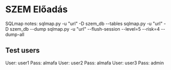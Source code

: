 SZEM Előadás
============

SQLmap notes:
sqlmap.py -u "url" -D szem_db --tables
sqlmap.py -u "url" -D szem_db --dump
sqlmap.py -u "url" --flush-session --level=5 --risk=4 --dump-all



Test users
----------

User: user1 Pass: almafa
User: user2 Pass: almafa
User: user3 Pass: admin